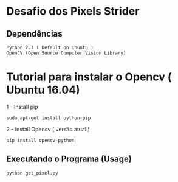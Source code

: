 # Desafio dos Pixels Strider

## Dependências
```
Python 2.7 ( Default on Ubuntu )
OpenCV (Open Source Computer Vision Library)

```

# Tutorial para instalar o Opencv ( Ubuntu 16.04)
1 - Install pip
```
sudo apt-get install python-pip
```
2 - Install Opencv ( versão atual )
```
pip install opencv-python
```



## Executando o Programa (Usage)

```
python get_pixel.py
```